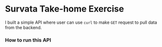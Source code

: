 # Survata Take-home Exercise

I built a simple API where user can use `curl` to make `GET` request to pull data from the backend.

### How to run this API
